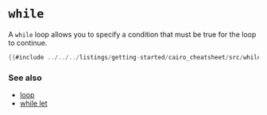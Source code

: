 # `while`

A `while` loop allows you to specify a condition that must be true for the loop to continue.

```rust
{{#include ../../../listings/getting-started/cairo_cheatsheet/src/while_example.cairo:sheet}}
```

### See also

- [loop](loop.md)
- [while let](while_let.md)
